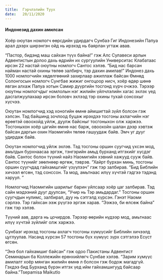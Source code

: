 ```yaml
---
title:  Гэрчлэлийн Туух
date:   20/11/2020
---
```


#### Индонезид дахин амилсан

Хоёр оюутан номлогч өөрсдийн удирдагч Сунбаэ Гиг Индонезийн Папуа арал дээрх ширэнгэн ойд нь ирэхэд нь баярлан угтаж авав.

“Пастор, бидэнд маш сайхан түүх байна!” гэж Алс Сулавеси арлын Адвентистын долоо дахь өдрийн их сургуулийн Университас Клабатаас ирсэн 22 настай оюутны номлогч Сантос хэлэв. “Бид нас барсан найман настай охины төлөө залбирч, тэр дахин амилав!” Индонез дахь 1000 номлогчийн хөдөлгөөний захирлаар ажиллаж байсан Өмнөд Солонгосын номлогч Сунгбае жижиг онгоцоор нисч, хоёр өдөр шөнө явган алхаж Папуа хотын Самир дүүргийн тосгонд хүрч очжээ. Тэрээр оюутны номлогчдыг номлолын нэг жилийн үйлчлэлийн хагас эхлэх үед дасгалжуулахаар ирсэн боловч эхлээд тэр охины тухай сонсохыг хүсчээ.

Оюутан номлогчид хэд хоногийн өмнө аймшигтай зүйл болсон гэж хэлсэн. Тэд байшинд зочлоод буцаж ирэхдээ тосгоны ахлагчийн нэг өрөөтэй овоохойд уйлж, дуулж байсныг тосгоныхон олж харжээ. Тосгоныхон хоёр цагийн өмнө нас барж, овоохойн шалан дээр хэвтэж байсан даргын охин Наомигийн төлөө гашуудаж байв. Эмч уг дууг удирдаж байв.

Оюутан номлогчид уйлж эхлэв. Тэд тосгоны оршин суугчид үхсэн мод, амьтдын бурхнаасаа эргэж, тэнгэрийн амьд бурханд итгэхийг хүсдэг байв. Сантос болон түүний найз Наомигийн хэвний хажууд сууж байв. Сантос түүнийг зөөлнөөр өргөж, тэврэв. “Хайрт бурхан минь, тосгоны оршин суугчдад гайхамшгийг үзүүлээч” гэж тэр залбирав. “Бид Библийн хичээл өгсөн, тэд сонссон. Та мод, амьтнаас илүү хүчтэй гэдгээ тэдэнд харуул. ”

Номлогчид Наомигийн шарилыг барин уйлсаар хоёр цаг залбирав. Тэд сайн мэдээний дууг дуулсан, “Учир нь Тэр амьдардаг.” Тосгоны оршин суугчдын нулимс, залбирал, дуу нь сэтгэлд хүрсэн. Гэнэт Наоми сэрлээ. Тэр гайхсан ээж рүүгээ эргэж харав. “Ээжээ, би өлсөж байна” гэж тэр хэлэв.

Түүний аав, дарга нь цочирдов. Тэрээр өөрийн нүдээр мод, амьтнаас илүү хүчтэй зүйлийг олж харжээ.

Сунбаэг ирэхэд тосгоны ахлагч тосгоны хүмүүсийг Библийн хичээлд цуглуулав. Насанд хүрсэн 57 тосгоны бүх хүмүүс зүрх сэтгэлээ Есүст өгсөн.

“Энэ бол гайхамшиг байсан” гэж одоо Пакистаны Адвентист Семинарын ба Коллежийн ерөнхийлөгч Сунбае хэлэв. “Зарим хүмүүс амилалт хоёр мянган жилийн өмнө л болсон гэж бодож магадгүй. Гэхдээ бид Бурханд бүрэн итгэх үед ийм гайхамшигууд байсаар байна.”Tsepamisa Maikutlo